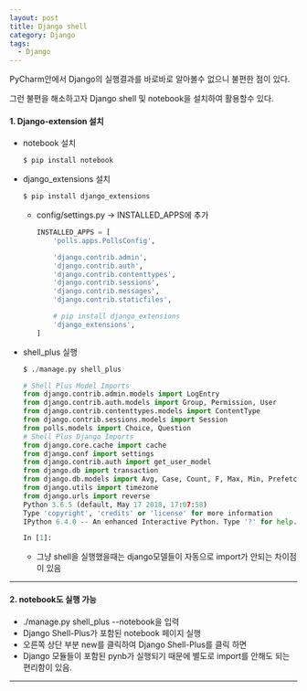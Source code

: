 ```yaml
---
layout: post
title: Django shell
category: Django
tags:
  - Django
---
```




PyCharm안에서 Django의 실행결과를 바로바로 알아볼수 없으니 불편한 점이 있다.

그런 불편을 해소하고자 Django shell 및 notebook을 설치하여 활용할수 있다.



#### 1. Django-extension 설치

- notebook 설치

  ```python
  $ pip install notebook
  ```

- django_extensions 설치

  ```python
  $ pip install django_extensions
  ```

  - config/settings.py -> INSTALLED_APPS에 추가

    ```python
    INSTALLED_APPS = [
        'polls.apps.PollsConfig',
    
        'django.contrib.admin',
        'django.contrib.auth',
        'django.contrib.contenttypes',
        'django.contrib.sessions',
        'django.contrib.messages',
        'django.contrib.staticfiles',
    
        # pip install django_extensions
        'django_extensions',
    ]
    ```

- shell_plus 실행

  ```python
  $ ./manage.py shell_plus
  
  # Shell Plus Model Imports
  from django.contrib.admin.models import LogEntry
  from django.contrib.auth.models import Group, Permission, User
  from django.contrib.contenttypes.models import ContentType
  from django.contrib.sessions.models import Session
  from polls.models import Choice, Question
  # Shell Plus Django Imports
  from django.core.cache import cache
  from django.conf import settings
  from django.contrib.auth import get_user_model
  from django.db import transaction
  from django.db.models import Avg, Case, Count, F, Max, Min, Prefetch, Q, Sum, When, Exists, OuterRef, Subquery
  from django.utils import timezone
  from django.urls import reverse
  Python 3.6.5 (default, May 17 2018, 17:07:58) 
  Type 'copyright', 'credits' or 'license' for more information
  IPython 6.4.0 -- An enhanced Interactive Python. Type '?' for help.
  
  In [1]: 
  
  ```

  - 그냥 shell을 실행했을때는 django모델들이 자동으로 import가 안되는 차이점이 있음

---



#### 2. notebook도 실행 가능

- ./manage.py shell_plus --notebook을 입력
- Django Shell-Plus가 포함된 notebook 페이지 실행
- 오른쪽 상단 부분 new를 클릭하여 Django Shell-Plus를 클릭 하면
- Django 모듈들이 포함된 pynb가 실행되기 때문에 별도로 import를 안해도 되는 편리함이 있음.

---



